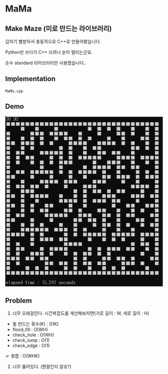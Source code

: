 # MaMa

## Make Maze (미로 만드는 라이브러리)

갑자기 삘받아서 충동적으로 C++로 만들어봤습니다.

Python만 쓰다가 C++ 쓰려니 손이 떨리는군요.

순수 standard 라이브러리만 사용했습니다..

## Implementation
```
MaMa.cpp
```

## Demo
<img src="./images/30x30.PNG" alt="demo">

## Problem

1. 너무 오래걸린다. 시간복잡도를 계산해보자면(가로 길이 : W, 세로 길이 : H)
  - 돌 만드는 횟수(K) : O(K)
  - flood_fill : O(WH)
  - check_hole : O(WH)
  - check_lump : O(1)
  - check_edge : O(1)

  ☞ 총합 : O(WHK)

2. 너무 뚫려있다. (뭔말인지 알죠?)
